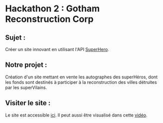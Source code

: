 # Hackathon 2 : Gotham Reconstruction Corp

## Sujet :
Créer un site innovant en utilisant l'API [SuperHero](https://superheroapi.com/).

## Notre projet :
Création d'un site mettant en vente les autographes des superHéros, dont les fonds sont destinés à participer à la reconstruction des villes détruites par les superVilains.

## Visiter le site :
Le site est accessible [ici](https://gothamreconstructioncorporation.000webhostapp.com/search.php?universe=MARVEL).
Il peut aussi être visualisé dans cette [vidéo](https://www.loom.com/share/02a9bd1f0f934e9d841093d42ebd0aad).
